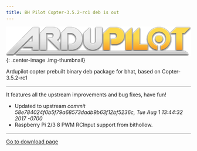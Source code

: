 ```yaml
---
title: BH Pilot Copter-3.5.2-rc1 deb is out
---
```


![start](/blog/2017/08/16/copter.v3.5.2-rc1.deb/ardupilot.png){: .center-image .img-thumbnail}

Ardupilot copter prebuilt binary deb package for bhat, based on Copter-3.5.2-rc1

<!--more-->

---

It features all the upstream improvements and bug fixes, have fun!

* Updated to upstream *commit 58e784024f0b5f79a68573dadb9b63f12bf5236c, Tue Aug 1 13:44:32 2017 -0700*
* Raspberry Pi 2/3 8 PWM RCInput support from bithollow.

---

[Go to download page]({{site.baseurl}}/downloads/ardupilot-prebuilt/2017/08/11/ardupilot_v3.5-dev_copter)
